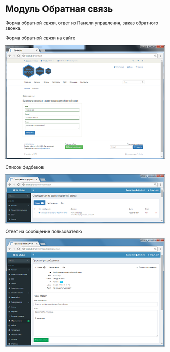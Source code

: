 Модуль Обратная связь
====================

Форма обратной связи, ответ из Панели управления, заказ обратного звонка.

Форма обратной связи на сайте

![Форма обратной связи](images/user-feedback-form.png)

Список фидбеков

![Список фидбеков](images/user-control-panel-feedback-list.png)

Ответ на сообщение пользователю

![Ответ на сообщение пользователю](images/user-control-panel-feedback-answer-form.png)

